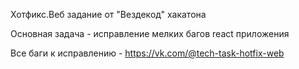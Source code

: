 Хотфикс.Веб задание от "Вездекод" хакатона

Основная задача - исправление мелких багов react приложения

Все баги к исправлению - https://vk.com/@tech-task-hotfix-web

